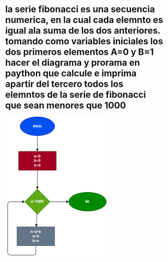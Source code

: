 # la serie fibonacci es una secuencia numerica, en la cual cada elemnto es igual ala suma de los dos anteriores. tomando como variables iniciales los dos primeros elementos A=0 y B=1 hacer el diagrama y prorama en paython que calcule e imprima apartir del tercero todos los elemntos de la serie de fibonacci que sean menores que 1000

![diagrama de flujo](ejer3.png "diagrama de flujo")